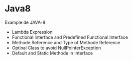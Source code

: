 # Java8

Example de JAVA-8 

* Lambda Expression 
* Functional Interface and  Predefined Functional Interface
* Methode Reference and Type of Methode Reference 
* Optinal Class to avoid NullPointerException 
* Default and Static Methode in Interface 
